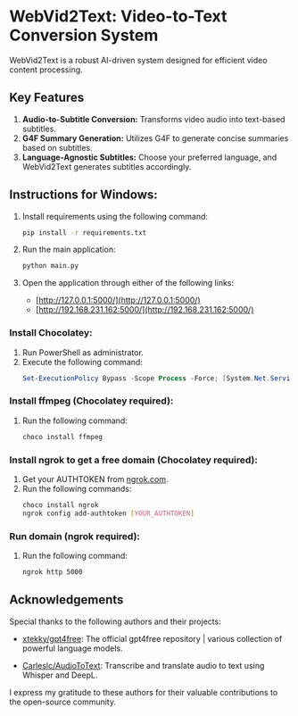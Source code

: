 # WebVid2Text: Video-to-Text Conversion System

WebVid2Text is a robust AI-driven system designed for efficient video content processing.

## Key Features

1. **Audio-to-Subtitle Conversion:** Transforms video audio into text-based subtitles.
2. **G4F Summary Generation:** Utilizes G4F to generate concise summaries based on subtitles.
3. **Language-Agnostic Subtitles:** Choose your preferred language, and WebVid2Text generates subtitles accordingly.

## Instructions for Windows:

1. Install requirements using the following command:
    ```bash
    pip install -r requirements.txt
    ```

2. Run the main application:
    ```bash
    python main.py
    ```

3. Open the application through either of the following links:
    - [http://127.0.0.1:5000/](http://127.0.0.1:5000/)
    - [http://192.168.231.162:5000/](http://192.168.231.162:5000/)

### Install Chocolatey:

1. Run PowerShell as administrator.
2. Execute the following command:
    ```powershell
    Set-ExecutionPolicy Bypass -Scope Process -Force; [System.Net.ServicePointManager]::SecurityProtocol = [System.Net.ServicePointManager]::SecurityProtocol -bor 3072; iex ((New-Object System.Net.WebClient).DownloadString('https://community.chocolatey.org/install.ps1'))
    ```

### Install ffmpeg (Chocolatey required):

1. Run the following command:
    ```bash
    choco install ffmpeg
    ```

### Install ngrok to get a free domain (Chocolatey required):

1. Get your AUTHTOKEN from [ngrok.com](https://ngrok.com/).
2. Run the following commands:
    ```bash
    choco install ngrok
    ngrok config add-authtoken [YOUR_AUTHTOKEN]
    ```

### Run domain (ngrok required):

1. Run the following command:
    ```bash
    ngrok http 5000
    ```

## Acknowledgements

Special thanks to the following authors and their projects:

- [xtekky/gpt4free](https://github.com/xtekky/gpt4free): The official gpt4free repository | various collection of powerful language models.

- [Carleslc/AudioToText](https://github.com/Carleslc/AudioToText): Transcribe and translate audio to text using Whisper and DeepL.

I express my gratitude to these authors for their valuable contributions to the open-source community.
